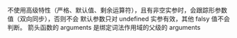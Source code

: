 
不使用高级特性（严格、默认值、剩余运算符），且有非空实参时，会跟踪形参数值（双向同步），否则不会
默认参数只对 undefined 实参有效，其他 falsy 值不会判断。
箭头函数的 arguments 是绑定词法作用域的父级的 arguments